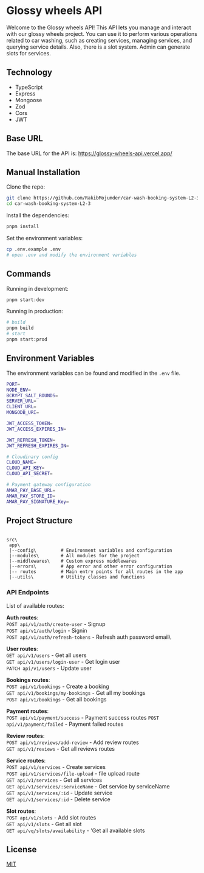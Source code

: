 # Glossy wheels API

Welcome to the Glossy wheels API! This API lets you manage and interact with our glossy wheels project. You can use it to perform various operations related to car washing, such as creating services, managing services, and querying service details. Also, there is a slot system. Admin can generate slots for services.

## Technology

-   TypeScript
-   Express
-   Mongoose
-   Zod
-   Cors
-   JWT

## Base URL

The base URL for the API is: https://glossy-wheels-api.vercel.app/

## Manual Installation

Clone the repo:

```bash
git clone https://github.com/RakibMojumder/car-wash-booking-system-L2-3.git
cd car-wash-booking-system-L2-3
```

Install the dependencies:

```bash
pnpm install
```

Set the environment variables:

```bash
cp .env.example .env
# open .env and modify the environment variables
```

## Commands

Running in development:

```bash
pnpm start:dev
```

Running in production:

```bash
# build
pnpm build
# start
pnpm start:prod
```

## Environment Variables

The environment variables can be found and modified in the `.env` file.

```bash
PORT=
NODE_ENV=
BCRYPT_SALT_ROUNDS=
SERVER_URL=
CLIENT_URL=
MONGODB_URI=

JWT_ACCESS_TOKEN=
JWT_ACCESS_EXPIRES_IN=

JWT_REFRESH_TOKEN=
JWT_REFRESH_EXPIRES_IN=

# Cloudinary config
CLOUD_NAME=
CLOUD_API_KEY=
CLOUD_API_SECRET=

# Payment gateway configuration
AMAR_PAY_BASE_URL=
AMAR_PAY_STORE_ID=
AMAR_PAY_SIGNATURE_Key=
```

## Project Structure

```

src\
 app\
 |--config\         # Environment variables and configuration
 |--modules\        # All modules for the project
 |--middlewares\    # Custom express middlewares
 |--errors\         # App error and other error configuration
 |-- routes         # Main entry points for all routes in the app
 |--utils\          # Utility classes and functions
```

### API Endpoints

List of available routes:

**Auth routes**:\
`POST api/v1/auth/create-user` - Signup\
`POST api/v1/auth/login` - Signin\
`POST api/v1/auth/refresh-tokens` - Refresh auth password email\

**User routes**:\
`GET api/v1/users` - Get all users\
`GET api/v1/users/login-user` - Get login user\
`PATCH api/v1/users` - Update user

**Bookings routes**:\
`POST api/v1/bookings` - Create a booking\
`GET api/v1/bookings/my-bookings` - Get all my bookings\
`POST api/v1/bookings` - Get all bookings

**Payment routes**:\
`POST api/v1/payment/success` - Payment success routes
`POST api/v1/payment/failed` - Payment failed routes

**Review routes**:\
`POST api/v1/reviews/add-review` - Add review routes\
`GET api/v1/reviews` - Get all reviews routes

**Service routes**:\
`POST api/v1/services` - Create services\
`POST api/v1/services/file-upload` - file upload route\
`GET api/v1/services` - Get all services\
`GET api/v1/services/:serviceName` - Get service by serviceName\
`GET api/v1/services/:id` - Update service\
`GET api/v1/services/:id` - Delete service

**Slot routes**:\
`POST api/v1/slots` - Add slot routes\
`GET api/v1/slots` - Get all slot\
`GET api/vq/slots/availability` - 'Get all available slots

## License

[MIT](LICENSE)
